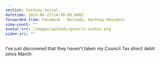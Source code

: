 ```yaml
---
section: hackney-social
datetime: 2024-06-21T14:46:00.000Z
forwarded-from: Facebook - Belinda, Hackney Resident
view-count: ""
avatar-src: /images/uploads/generic-avatar.png
video-src: ""
---
```

I’ve just discovered that they haven’t taken my Council Tax direct debit since March
